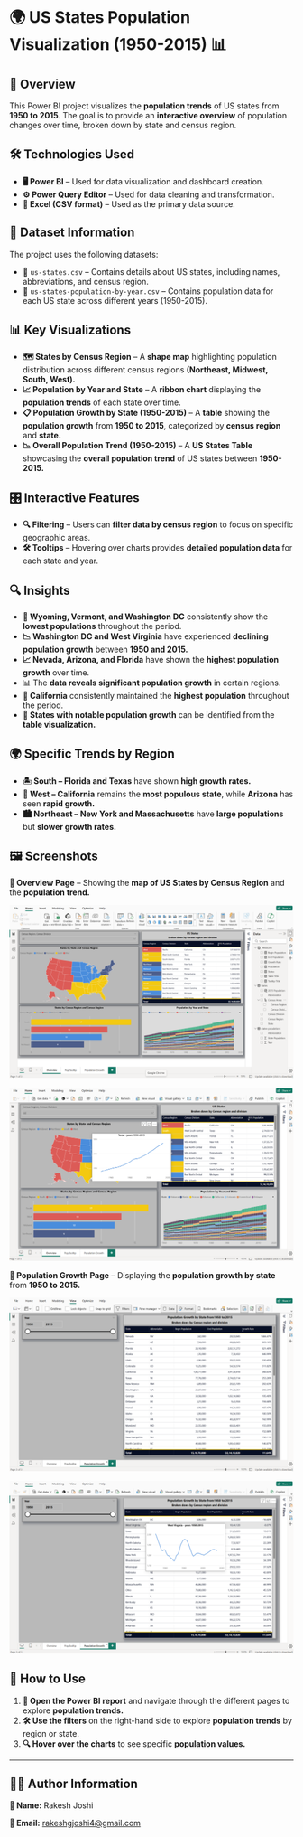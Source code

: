 # 🌍 US States Population Visualization (1950-2015) 📊

## 📝 Overview

This Power BI project visualizes the **population trends** of US states from **1950 to 2015**. The goal is to provide an **interactive overview** of population changes over time, broken down by state and census region.

## 🛠️ Technologies Used

- **🖥️ Power BI** – Used for data visualization and dashboard creation.
- **⚙️ Power Query Editor** – Used for data cleaning and transformation.
- **📂 Excel (CSV format)** – Used as the primary data source.
  
## 📁 Dataset Information

The project uses the following datasets:

- 📌 `us-states.csv` – Contains details about US states, including names, abbreviations, and census region.
- 📌 `us-states-population-by-year.csv` – Contains population data for each US state across different years (1950-2015).

## 📊 Key Visualizations

- **🗺️ States by Census Region** – A **shape map** highlighting population distribution across different census regions **(Northeast, Midwest, South, West).**
- **📈 Population by Year and State** – A **ribbon chart** displaying the **population trends** of each state over time.
- **📋 Population Growth by State (1950-2015)** – A **table** showing the **population growth** from **1950 to 2015**, categorized by **census region** and **state.**
- **📉 Overall Population Trend (1950-2015)** – A **US States Table** showcasing the **overall population trend** of US states between **1950-2015.**
  
## 🎛️ Interactive Features
  
- **🔍 Filtering** – Users can **filter data by census region** to focus on specific geographic areas.
- **🛠️ Tooltips** – Hovering over charts provides **detailed population data** for each state and year.

## 🔍 Insights

- **📌 Wyoming, Vermont, and Washington DC** consistently show the **lowest populations** throughout the period.
- **📉 Washington DC and West Virginia** have experienced **declining population growth** between **1950 and 2015.**
- **📈 Nevada, Arizona, and Florida** have shown the **highest population growth** over time.
- 📊 The **data reveals significant population growth** in certain regions.
- **🌆 California** consistently maintained the **highest population** throughout the period.
- **📑 States with notable population growth** can be identified from the **table visualization.**
  
## 🌍 Specific Trends by Region

- **🏝️ South – Florida and Texas** have shown **high growth rates.**
- **🌄 West – California** remains the **most populous state**, while **Arizona** has seen **rapid growth.**
- **🏙️ Northeast – New York and Massachusetts** have **large populations** but **slower growth rates.**

## 🖼️ Screenshots

**📌 Overview Page** – Showing the **map of US States by Census Region** and the **population trend.**

![overview](https://github.com/rakeshjoshi4/US-States-Population-Visualization-1950-2015/blob/main/Images/Overview.png)

![overview](https://github.com/rakeshjoshi4/US-States-Population-Visualization-1950-2015/blob/main/Images/Overview_01.png)

**📌 Population Growth Page** – Displaying the **population growth by state** from **1950 to 2015.**

![population_growth](https://github.com/rakeshjoshi4/US-States-Population-Visualization-1950-2015/blob/main/Images/Population_Growth.png)

![population_growth_01](https://github.com/rakeshjoshi4/US-States-Population-Visualization-1950-2015/blob/main/Images/Population_Growth_01.png)

## 🚀 How to Use

1. **🏁 Open the Power BI report** and navigate through the different pages to explore **population trends.**
2. **🛠️ Use the filters** on the right-hand side to explore **population trends** by region or state.
3. **🔍 Hover over the charts** to see specific **population values.**

---

## 👨‍💻 Author Information

**📌 Name:** Rakesh Joshi

**📩 Email:** rakeshgjoshi4@gmail.com
